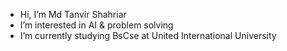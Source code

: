 - Hi, I’m Md Tanvir Shahriar
- I’m interested in AI & problem solving
- I’m currently studying BsCse at United International University

